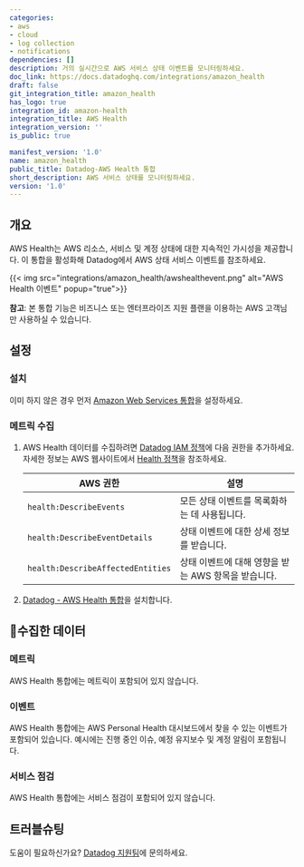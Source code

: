 ```yaml
---
categories:
- aws
- cloud
- log collection
- notifications
dependencies: []
description: 거의 실시간으로 AWS 서비스 상태 이벤트를 모니터링하세요.
doc_link: https://docs.datadoghq.com/integrations/amazon_health
draft: false
git_integration_title: amazon_health
has_logo: true
integration_id: amazon-health
integration_title: AWS Health
integration_version: ''
is_public: true

manifest_version: '1.0'
name: amazon_health
public_title: Datadog-AWS Health 통합
short_description: AWS 서비스 상태를 모니터링하세요.
version: '1.0'
---
```


<!--  SOURCED FROM https://github.com/DataDog/dogweb -->
## 개요

AWS Health는 AWS 리소스, 서비스 및 계정 상태에 대한 지속적인 가시성을 제공합니다. 이 통합을 활성화해 Datadog에서 AWS 상태 서비스 이벤트를 참조하세요.

{{< img src="integrations/amazon_health/awshealthevent.png" alt="AWS Health 이벤트" popup="true">}}

**참고**: 본 통합 기능은 비즈니스 또는 엔터프라이즈 지원 플랜을 이용하는 AWS 고객님만 사용하실 수 있습니다.

## 설정

### 설치

이미 하지 않은 경우 먼저 [Amazon Web Services 통합][1]을 설정하세요.

### 메트릭 수집

1. AWS Health 데이터를 수집하려면 [Datadog IAM 정책][2]에 다음 권한을 추가하세요. 자세한 정보는 AWS 웹사이트에서 [Health 정책][3]을 참조하세요.

    | AWS 권한                    | 설명                                     |
    | --------------------------------- | ------------------------------------------------ |
    | `health:DescribeEvents`           | 모든 상태 이벤트를 목록화하는 데 사용됩니다.             |
    | `health:DescribeEventDetails`     | 상태 이벤트에 대한 상세 정보를 받습니다.       |
    | `health:DescribeAffectedEntities` | 상태 이벤트에 대해 영향을 받는 AWS 항목을 받습니다. |

2. [Datadog - AWS Health 통합][4]을 설치합니다.

## 수집한 데이터

### 메트릭

AWS Health 통합에는 메트릭이 포함되어 있지 않습니다.

### 이벤트

AWS Health 통합에는 AWS Personal Health 대시보드에서 찾을 수 있는 이벤트가 포함되어 있습니다. 예시에는 진행 중인 이슈, 예정 유지보수 및 계정 알림이 포함됩니다.

### 서비스 점검

AWS Health 통합에는 서비스 점검이 포함되어 있지 않습니다.

## 트러블슈팅

도움이 필요하신가요? [Datadog 지원팀][5]에 문의하세요.

[1]: https://docs.datadoghq.com/ko/integrations/amazon_web_services/
[2]: https://docs.datadoghq.com/ko/integrations/amazon_web_services/#installation
[3]: https://docs.aws.amazon.com/health/latest/ug/controlling-access.html
[4]: https://app.datadoghq.com/integrations/amazon-health
[5]: https://docs.datadoghq.com/ko/help/

